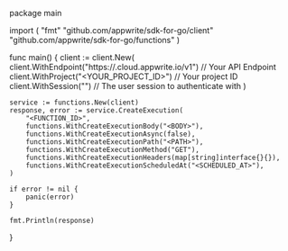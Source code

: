 package main

import (
    "fmt"
    "github.com/appwrite/sdk-for-go/client"
    "github.com/appwrite/sdk-for-go/functions"
)

func main() {
    client := client.New(
        client.WithEndpoint("https://<REGION>.cloud.appwrite.io/v1") // Your API Endpoint
        client.WithProject("<YOUR_PROJECT_ID>") // Your project ID
        client.WithSession("") // The user session to authenticate with
    )

    service := functions.New(client)
    response, error := service.CreateExecution(
        "<FUNCTION_ID>",
        functions.WithCreateExecutionBody("<BODY>"),
        functions.WithCreateExecutionAsync(false),
        functions.WithCreateExecutionPath("<PATH>"),
        functions.WithCreateExecutionMethod("GET"),
        functions.WithCreateExecutionHeaders(map[string]interface{}{}),
        functions.WithCreateExecutionScheduledAt("<SCHEDULED_AT>"),
    )

    if error != nil {
        panic(error)
    }

    fmt.Println(response)
}
